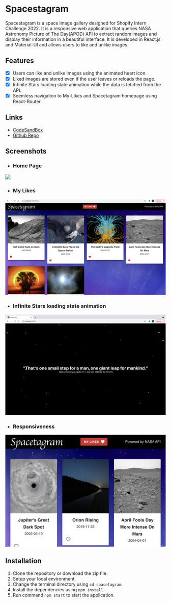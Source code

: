 # Spacestagram

Spacestagram is a space image gallery designed for Shopify Intern Challenge 2022. It is a responsive web application that queries NASA Astronomy Picture of The Day(APOD) API to extract random images and display their information in a beautiful interface. It is developed in React.js and Material-UI and allows users to like and unlike images.

## Features
- [x] Users can like and unlike images using the animated heart icon.
- [x] Liked images are stored even if the user leaves or reloads the page.
- [x] Infinite Stars loading state animation while the data is fetched from the API.
- [x] Seemless navigation to My-Likes and Spacetagram homepage using React-Router.

## Links

- [CodeSandBox](https://codesandbox.io/s/spacetagram-li9c3 "CodeSandBox")
- [Github Repo](https://github.com/Rishabhk06/spacestagram "Github Repo")

## Screenshots

- ### Home Page

![](src/screenshots/home_page.png)

- ### My Likes

![](src/screenshots/liked_images.png)

- ### Infinite Stars loading state animation

![](src/screenshots/loading_state.png)

- ### Responsiveness

![](src/screenshots/responsive.png)

## Installation
1. Clone the repository or download the zip file.
2. Setup your local environment.
3. Change the terminal directory using `cd spacetagram`.
4. Install the dependencies using `npm install`.
5. Run command `npm start` to start the application.

